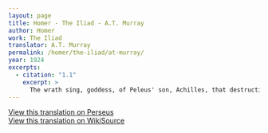 ```yaml
---
layout: page
title: Homer - The Iliad - A.T. Murray
author: Homer
work: The Iliad
translator: A.T. Murray
permalink: /homer/the-iliad/at-murray/
year: 1924
excerpts:
  - citation: "1.1"
    excerpt: >
      The wrath sing, goddess, of Peleus' son, Achilles, that destructive wrath which brought countless woes upon the Achaeans, and sent forth to Hades many valiant souls of heroes, and made them themselves spoil for dogs and every bird; thus the plan of Zeus came to fulfillment, from the time when first they parted in strife Atreus' son, king of men, and brilliant Achilles. Who then of the gods was it that brought these two together to contend?
---
```

<a href="http://www.perseus.tufts.edu/hopper/text?doc=Perseus:text:1999.01.0134" target="_blank">View this translation on Perseus</a><br/>
<a href="https://en.wikisource.org/wiki/The_Iliad_(Murray)" target="_blank">View this translation on WikiSource</a><br/>
